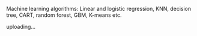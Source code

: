 Machine learning algorithms: Linear and logistic regression, KNN, decision tree, CART, random forest, GBM, K-means etc. 

uploading...
